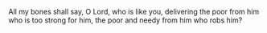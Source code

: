 All my bones shall say, O Lord, who is like you, delivering the poor from him who is too strong for him, the poor and needy from him who robs him?
